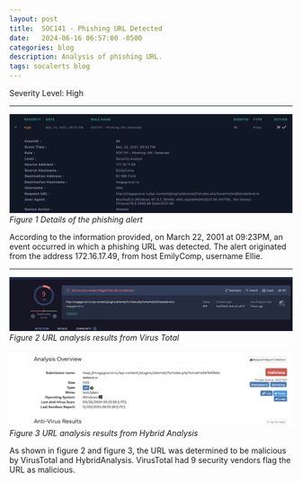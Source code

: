 ```yaml
---
layout: post
title:  SOC141 - Phishing URL Detected 
date:   2024-06-16 06:57:00 -0500
categories: blog 
description: Analysis of phishing URL.
tags: socalerts blog
---
```

Severity Level: High

---

![Alert](/assets/img/soc141/1.png)
_Figure 1 Details of the phishing alert_  

According to the information provided, on March 22, 2001 at 09:23PM,  an event occurred in which a phishing URL was detected. The alert originated from the address 172.16.17.49, from host EmilyComp, username Ellie.

---

![Alert](/assets/img/soc141/2.png)
_Figure 2 URL analysis results from Virus Total_  

![Alert](/assets/img/soc141/3.png)
_Figure 3 URL analysis results from Hybrid Analysis_  

As shown in figure 2 and figure 3, the URL was determined to be malicious by VirusTotal and HybridAnalysis. VirusTotal had 9 security vendors flag the URL as malicious.